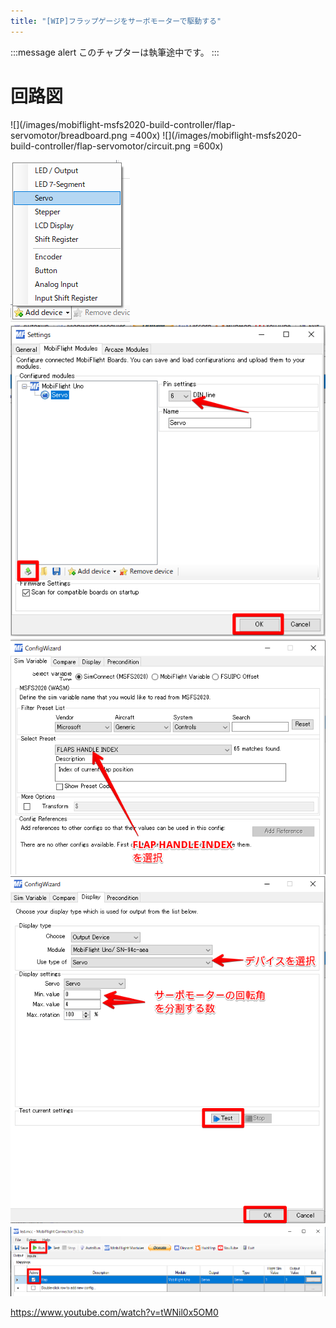 ```yaml
---
title: "[WIP]フラップゲージをサーボモーターで駆動する"
---
```


:::message alert
このチャプターは執筆途中です。
:::


# 回路図

![](/images/mobiflight-msfs2020-build-controller/flap-servomotor/breadboard.png =400x)
![](/images/mobiflight-msfs2020-build-controller/flap-servomotor/circuit.png =600x)

![](/images/mobiflight-msfs2020-build-controller/flap-servomotor/1.png)
![](/images/mobiflight-msfs2020-build-controller/flap-servomotor/2.png)
![](/images/mobiflight-msfs2020-build-controller/flap-servomotor/101.png)
![](/images/mobiflight-msfs2020-build-controller/flap-servomotor/102.png)
![](/images/mobiflight-msfs2020-build-controller/flap-servomotor/201.png)



https://www.youtube.com/watch?v=tWNil0x5OM0
